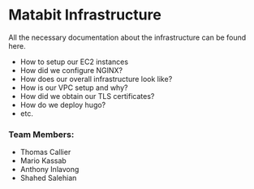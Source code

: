 # Matabit Infrastructure

All the necessary documentation about the infrastructure can be found here.

- How to setup our EC2 instances
- How did we configure NGINX?
- How does our overall infrastructure look like?
- How is our VPC setup and why?
- How did we obtain our TLS certificates?
- How do we deploy hugo?
- etc.

### Team Members:
- Thomas Callier
- Mario Kassab
- Anthony Inlavong
- Shahed Salehian
